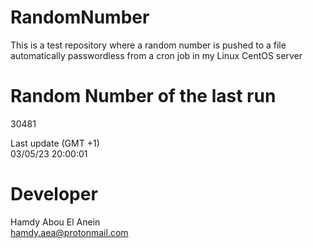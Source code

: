 # RandomNumber    
This is a test repository where a random number is pushed to a file automatically passwordless from a cron job in my Linux CentOS server    
# Random Number of the last run   
30481
      
Last update (GMT +1)    
03/05/23 20:00:01
# Developer    
Hamdy Abou El Anein   
hamdy.aea@protonmail.com
